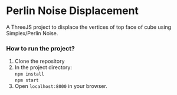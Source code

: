 # Perlin Noise Displacement

A ThreeJS project to displace the vertices of top face of cube using Simplex/Perlin Noise.

### How to run the project?
1. Clone the repository
2. In the project directory: <br/>
    `npm install` <br/>
    `npm start` 
3. Open `localhost:8000` in your browser.
